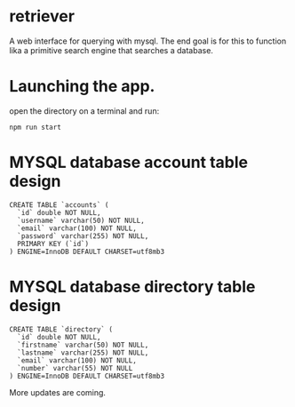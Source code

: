 # retriever

A web interface for querying with mysql.
The end goal is for this to function lika a primitive search engine that searches a database.

# Launching the app.
open the directory on a terminal and run:
```
npm run start
```
# MYSQL database account table design
```
CREATE TABLE `accounts` (
  `id` double NOT NULL,
  `username` varchar(50) NOT NULL,
  `email` varchar(100) NOT NULL,
  `password` varchar(255) NOT NULL,
  PRIMARY KEY (`id`)
) ENGINE=InnoDB DEFAULT CHARSET=utf8mb3
```
# MYSQL database directory table design
```
CREATE TABLE `directory` (
  `id` double NOT NULL,
  `firstname` varchar(50) NOT NULL,
  `lastname` varchar(255) NOT NULL,
  `email` varchar(100) NOT NULL,
  `number` varchar(55) NOT NULL
) ENGINE=InnoDB DEFAULT CHARSET=utf8mb3
```
More updates are coming.
